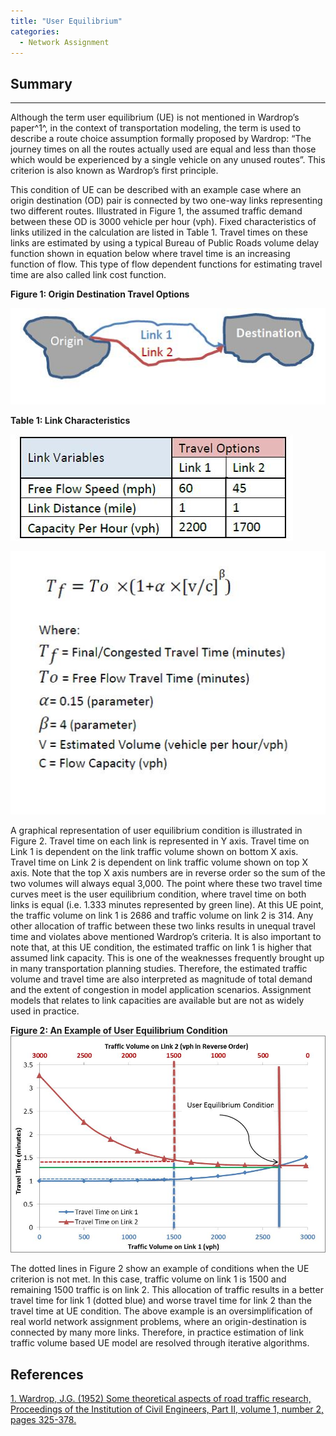 ```yaml
---
title: "User Equilibrium"
categories:
  - Network Assignment
---
```


Summary
-------

------------------------------------------------------------------------

Although the term user equilibrium (UE) is not mentioned in Wardrop’s paper^1^, in the context of transportation modeling, the term is used to describe a route choice assumption formally proposed by Wardrop: “The journey times on all the routes actually used are equal and less than those which would be experienced by a single vehicle on any unused routes”. This criterion is also known as Wardrop’s first principle.

This condition of UE can be described with an example case where an origin destination (OD) pair is connected by two one-way links representing two different routes. Illustrated in Figure 1, the assumed traffic demand between these OD is 3000 vehicle per hour (vph). Fixed characteristics of links utilized in the calculation are listed in Table 1. Travel times on these links are estimated by using a typical Bureau of Public Roads volume delay function shown in equation below where travel time is an increasing function of flow. This type of flow dependent functions for estimating travel time are also called link cost function.

**Figure 1: Origin Destination Travel Options**

![`Figure` `1:` `Origin` `Destination` `Travel` `Options`](OD_Travel_Fig.jpg "fig:Figure 1: Origin Destination Travel Options")

**Table 1: Link Characteristics**

![Table 1: Link Characteristics](Link_Characterstics.jpg "fig:Table 1: Link Characteristics")

![BPR Function](BPR_Function.jpg "fig:BPR_Function.jpg")

A graphical representation of user equilibrium condition is illustrated in Figure 2. Travel time on each link is represented in Y axis. Travel time on Link 1 is dependent on the link traffic volume shown on bottom X axis. Travel time on Link 2 is dependent on link traffic volume shown on top X axis. Note that the top X axis numbers are in reverse order so the sum of the two volumes will always equal 3,000. The point where these two travel time curves meet is the user equilibrium condition, where travel time on both links is equal (i.e. 1.333 minutes represented by green line). At this UE point, the traffic volume on link 1 is 2686 and traffic volume on link 2 is 314. Any other allocation of traffic between these two links results in unequal travel time and violates above mentioned Wardrop’s criteria. It is also important to note that, at this UE condition, the estimated traffic on link 1 is higher that assumed link capacity. This is one of the weaknesses frequently brought up in many transportation planning studies. Therefore, the estimated traffic volume and travel time are also interpreted as magnitude of total demand and the extent of congestion in model application scenarios. Assignment models that relates to link capacities are available but are not as widely used in practice.

**Figure 2: An Example of User Equilibrium Condition**
![Figure 2: An Example of User Equilibrium Condition ](UE_Condition.jpg "fig:Figure 2: An Example of User Equilibrium Condition ")

The dotted lines in Figure 2 show an example of conditions when the UE criterion is not met. In this case, traffic volume on link 1 is 1500 and remaining 1500 traffic is on link 2. This allocation of traffic results in a better travel time for link 1 (dotted blue) and worse travel time for link 2 than the travel time at UE condition. The above example is an oversimplification of real world network assignment problems, where an origin-destination is connected by many more links. Therefore, in practice estimation of link traffic volume based UE model are resolved through iterative algorithms.

## References
[1. Wardrop, J.G. (1952) Some theoretical aspects of road traffic research, Proceedings of the Institution of Civil Engineers, Part II, volume 1, number 2, pages 325-378.](https://www.icevirtuallibrary.com/doi/10.1680/ipeds.1952.11362)

